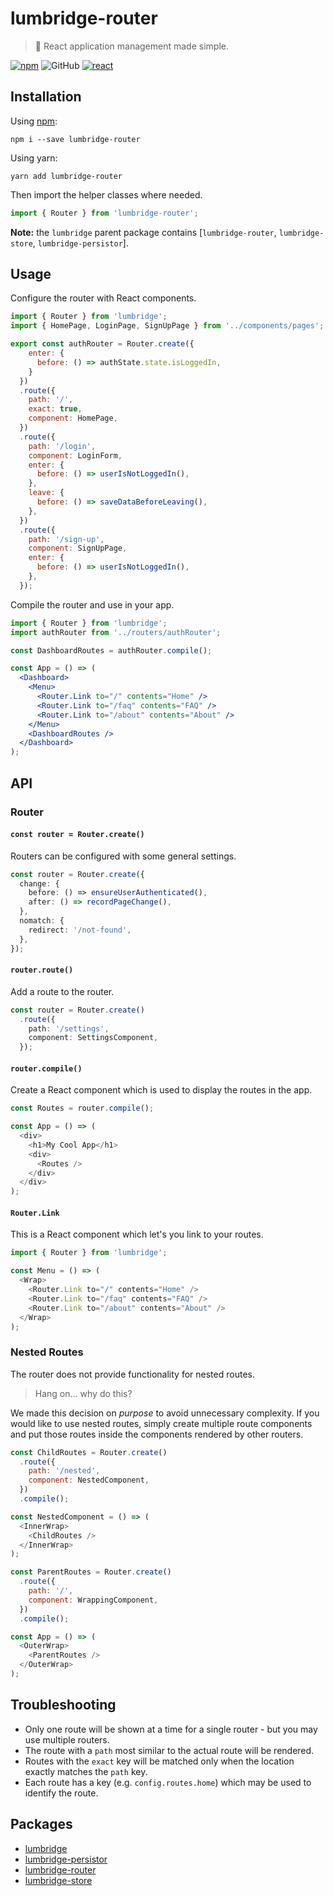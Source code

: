 # lumbridge-router

> 🏰 React application management made simple.

[![npm](https://img.shields.io/npm/v/lumbridge.svg)](https://www.npmjs.com/package/lumbridge) ![GitHub](https://img.shields.io/github/license/mashape/apistatus.svg) [![react](https://img.shields.io/badge/framework-react-blue.svg)](https://github.com/facebook/react)

## Installation

Using [npm](https://www.npmjs.com/package/lumbridge-router):

```shell
npm i --save lumbridge-router
```

Using yarn:

```shell
yarn add lumbridge-router
```

Then import the helper classes where needed.

```js
import { Router } from 'lumbridge-router';
```

**Note:** the `lumbridge` parent package contains [`lumbridge-router`, `lumbridge-store`, `lumbridge-persistor`].

## Usage

Configure the router with React components.

```js
import { Router } from 'lumbridge';
import { HomePage, LoginPage, SignUpPage } from '../components/pages';

export const authRouter = Router.create({
    enter: {
      before: () => authState.state.isLoggedIn,
    }
  })
  .route({
    path: '/',
    exact: true,
    component: HomePage,
  })
  .route({
    path: '/login',
    component: LoginForm,
    enter: {
      before: () => userIsNotLoggedIn(),
    },
    leave: {
      before: () => saveDataBeforeLeaving(),
    },
  })
  .route({
    path: '/sign-up',
    component: SignUpPage,
    enter: {
      before: () => userIsNotLoggedIn(),
    },
  });
```

Compile the router and use in your app.

```jsx
import { Router } from 'lumbridge';
import authRouter from '../routers/authRouter';

const DashboardRoutes = authRouter.compile();

const App = () => (
  <Dashboard>
    <Menu>
      <Router.Link to="/" contents="Home" />
      <Router.Link to="/faq" contents="FAQ" />
      <Router.Link to="/about" contents="About" />
    </Menu>
    <DashboardRoutes />
  </Dashboard>
);
```

## API

### Router

#### `const router = Router.create()`

Routers can be configured with some general settings.

```ts
const router = Router.create({
  change: {
    before: () => ensureUserAuthenticated(),
    after: () => recordPageChange(),
  },
  nomatch: {
    redirect: '/not-found',
  },
});
```

#### `router.route()`

Add a route to the router.

```ts
const router = Router.create()
  .route({
    path: '/settings',
    component: SettingsComponent,
  });
```

#### `router.compile()`

Create a React component which is used to display the routes in the app.

```js
const Routes = router.compile();

const App = () => (
  <div>
    <h1>My Cool App</h1>
    <div>
      <Routes />
    </div>
  </div>
);
```

#### `Router.Link`

This is a React component which let's you link to your routes.

```js
import { Router } from 'lumbridge';

const Menu = () => (
  <Wrap>
    <Router.Link to="/" contents="Home" />
    <Router.Link to="/faq" contents="FAQ" />
    <Router.Link to="/about" contents="About" />
  </Wrap>
);
```

### Nested Routes

The router does not provide functionality for nested routes.

> Hang on... why do this?

We made this decision on *purpose* to avoid unnecessary complexity. If you would like to use nested routes, simply create multiple route components and put those routes inside the components rendered by other routers.

```js
const ChildRoutes = Router.create()
  .route({
    path: '/nested',
    component: NestedComponent,
  })
  .compile();

const NestedComponent = () => (
  <InnerWrap>
    <ChildRoutes />
  </InnerWrap>
);

const ParentRoutes = Router.create()
  .route({
    path: '/',
    component: WrappingComponent,
  })
  .compile();

const App = () => (
  <OuterWrap>
    <ParentRoutes />
  </OuterWrap>
);
```

## Troubleshooting

- Only one route will be shown at a time for a single router - but you may use multiple routers.
- The route with a `path` most similar to the actual route will be rendered.
- Routes with the `exact` key will be matched only when the location exactly matches the `path` key.
- Each route has a key (e.g. `config.routes.home`) which may be used to identify the route.

## Packages

- [lumbridge](https://github.com/jackrobertscott/lumbridge/tree/master/packages/lumbridge)
- [lumbridge-persistor](https://github.com/jackrobertscott/lumbridge/tree/master/packages/lumbridge-persistor)
- [lumbridge-router](https://github.com/jackrobertscott/lumbridge/tree/master/packages/lumbridge-router)
- [lumbridge-store](https://github.com/jackrobertscott/lumbridge/tree/master/packages/lumbridge-store)
